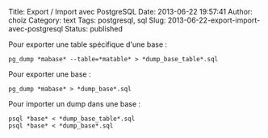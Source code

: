 Title: Export / Import avec PostgreSQL
Date: 2013-06-22 19:57:41
Author: choiz
Category: text
Tags: postgresql, sql
Slug: 2013-06-22-export-import-avec-postgresql
Status: published

Pour exporter une table spécifique d'une base :

    pg_dump *mabase* --table=*matable* > *dump_base_table*.sql

Pour exporter une base :

    pg_dump *mabase* > *dump_base*.sql

Pour importer un dump dans une base :

    psql *base* < *dump_base_table*.sql
    psql *base* < *dump_base*.sql
